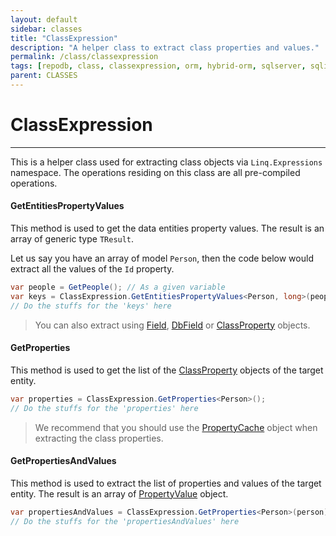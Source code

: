 ```yaml
---
layout: default
sidebar: classes
title: "ClassExpression"
description: "A helper class to extract class properties and values."
permalink: /class/classexpression
tags: [repodb, class, classexpression, orm, hybrid-orm, sqlserver, sqlite, mysql, postgresql]
parent: CLASSES
---
```


# ClassExpression

---

This is a helper class used for extracting class objects via `Linq.Expressions` namespace. The operations residing on this class are all pre-compiled operations.

#### GetEntitiesPropertyValues

This method is used to get the data entities property values. The result is an array of generic type `TResult`.

Let us say you have an array of model `Person`, then the code below would extract all the values of the `Id` property.

```csharp
var people = GetPeople(); // As a given variable
var keys = ClassExpression.GetEntitiesPropertyValues<Person, long>(people, "Id");
// Do the stuffs for the 'keys' here
```

> You can also extract using [Field](/class/field), [DbField](/class/dbfield) or [ClassProperty](/class/classproperty) objects.

#### GetProperties

This method is used to get the list of the [ClassProperty](/class/classproperty) objects of the target entity.

```csharp
var properties = ClassExpression.GetProperties<Person>();
// Do the stuffs for the 'properties' here
```

> We recommend that you should use the [PropertyCache](/cacher/propertycache) object when extracting the class properties.


#### GetPropertiesAndValues

This method is used to extract the list of properties and values of the target entity. The result is an array of [PropertyValue](/class/propertyvalue) object.

```csharp
var propertiesAndValues = ClassExpression.GetProperties<Person>(person);
// Do the stuffs for the 'propertiesAndValues' here
```


